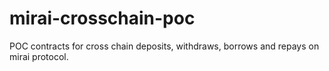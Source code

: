 # mirai-crosschain-poc
POC contracts for cross chain deposits, withdraws, borrows and repays on mirai protocol.

